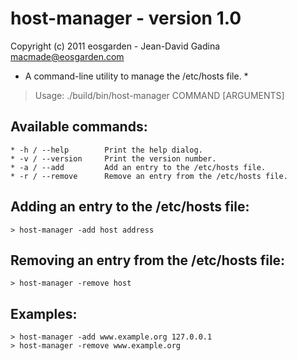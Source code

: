 host-manager - version 1.0
==========================

Copyright (c) 2011 eosgarden - Jean-David Gadina <macmade@eosgarden.com>

* A command-line utility to manage the /etc/hosts file. *

> Usage: ./build/bin/host-manager COMMAND [ARGUMENTS]

Available commands:
-------------------

    * -h / --help        Print the help dialog.
    * -v / --version     Print the version number.
    * -a / --add         Add an entry to the /etc/hosts file.
    * -r / --remove      Remove an entry from the /etc/hosts file.

Adding an entry to the /etc/hosts file:
---------------------------------------

    > host-manager -add host address

Removing an entry from the /etc/hosts file:
-------------------------------------------

    > host-manager -remove host

Examples:
---------

    > host-manager -add www.example.org 127.0.0.1
    > host-manager -remove www.example.org
